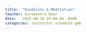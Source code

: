 ```yaml
---
title:  "Kundalini & Meditation"
teacher: Gurumantra Kaur
date:   2015-08-18 19:00:00 -0400
categories: instructor schedule gmk
---
```

